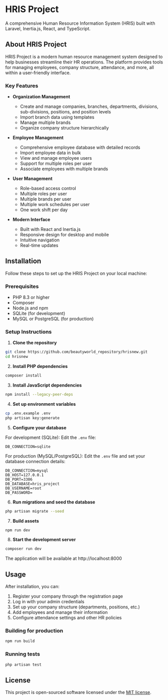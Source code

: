 # HRIS Project

A comprehensive Human Resource Information System (HRIS) built with Laravel, Inertia.js, React, and TypeScript.

## About HRIS Project

HRIS Project is a modern human resource management system designed to help businesses streamline their HR operations. The platform provides tools for managing employees, company structure, attendance, and more, all within a user-friendly interface.

### Key Features

- **Organization Management**
  - Create and manage companies, branches, departments, divisions, sub-divisions, positions, and position levels
  - Import branch data using templates
  - Manage multiple brands
  - Organize company structure hierarchically

- **Employee Management**
  - Comprehensive employee database with detailed records
  - Import employee data in bulk
  - View and manage employee users
  - Support for multiple roles per user
  - Associate employees with multiple brands

- **User Management**
  - Role-based access control
  - Multiple roles per user
  - Multiple brands per user
  - Multiple work schedules per user
  - One work shift per day

- **Modern Interface**
  - Built with React and Inertia.js
  - Responsive design for desktop and mobile
  - Intuitive navigation
  - Real-time updates

## Installation

Follow these steps to set up the HRIS Project on your local machine:

### Prerequisites

- PHP 8.3 or higher
- Composer
- Node.js and npm
- SQLite (for development)
- MySQL or PostgreSQL (for production)

### Setup Instructions

1. **Clone the repository**

```bash
git clone https://github.com/beautyworld_repository/hrisnew.git
cd hrisnew
```

2. **Install PHP dependencies**

```bash
composer install
```

3. **Install JavaScript dependencies**

```bash
npm install --legacy-peer-deps
```

4. **Set up environment variables**

```bash
cp .env.example .env
php artisan key:generate
```

5. **Configure your database**

For development (SQLite):
Edit the `.env` file:

```
DB_CONNECTION=sqlite
```

For production (MySQL/PostgreSQL):
Edit the `.env` file and set your database connection details:

```
DB_CONNECTION=mysql
DB_HOST=127.0.0.1
DB_PORT=3306
DB_DATABASE=hris_project
DB_USERNAME=root
DB_PASSWORD=
```

6. **Run migrations and seed the database**

```bash
php artisan migrate --seed
```

7. **Build assets**

```bash
npm run dev
```

8. **Start the development server**

```bash
composer run dev
```

The application will be available at http://localhost:8000

## Usage

After installation, you can:

1. Register your company through the registration page
2. Log in with your admin credentials
3. Set up your company structure (departments, positions, etc.)
4. Add employees and manage their information
5. Configure attendance settings and other HR policies

### Building for production

```bash
npm run build
```

### Running tests

```bash
php artisan test
```

## License

This project is open-sourced software licensed under the [MIT license](https://opensource.org/licenses/MIT).
